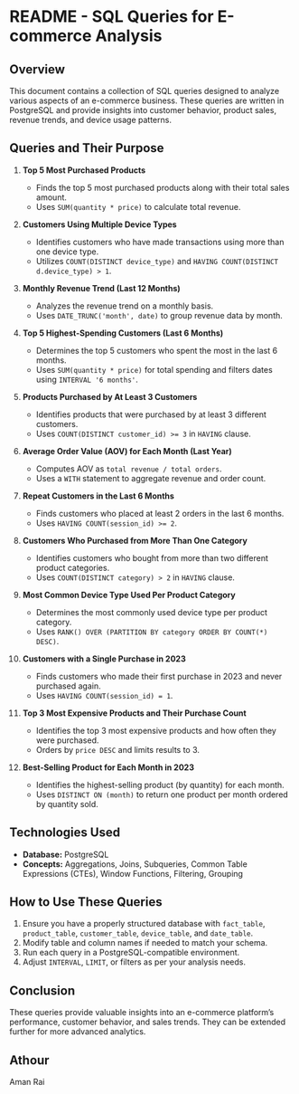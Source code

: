 # README - SQL Queries for E-commerce Analysis

## Overview
This document contains a collection of SQL queries designed to analyze various aspects of an e-commerce business. These queries are written in PostgreSQL and provide insights into customer behavior, product sales, revenue trends, and device usage patterns.

## Queries and Their Purpose

1. **Top 5 Most Purchased Products**
   - Finds the top 5 most purchased products along with their total sales amount.
   - Uses `SUM(quantity * price)` to calculate total revenue.

2. **Customers Using Multiple Device Types**
   - Identifies customers who have made transactions using more than one device type.
   - Utilizes `COUNT(DISTINCT device_type)` and `HAVING COUNT(DISTINCT d.device_type) > 1`.

3. **Monthly Revenue Trend (Last 12 Months)**
   - Analyzes the revenue trend on a monthly basis.
   - Uses `DATE_TRUNC('month', date)` to group revenue data by month.

4. **Top 5 Highest-Spending Customers (Last 6 Months)**
   - Determines the top 5 customers who spent the most in the last 6 months.
   - Uses `SUM(quantity * price)` for total spending and filters dates using `INTERVAL '6 months'`.

5. **Products Purchased by At Least 3 Customers**
   - Identifies products that were purchased by at least 3 different customers.
   - Uses `COUNT(DISTINCT customer_id) >= 3` in `HAVING` clause.

6. **Average Order Value (AOV) for Each Month (Last Year)**
   - Computes AOV as `total revenue / total orders`.
   - Uses a `WITH` statement to aggregate revenue and order count.

7. **Repeat Customers in the Last 6 Months**
   - Finds customers who placed at least 2 orders in the last 6 months.
   - Uses `HAVING COUNT(session_id) >= 2`.

8. **Customers Who Purchased from More Than One Category**
   - Identifies customers who bought from more than two different product categories.
   - Uses `COUNT(DISTINCT category) > 2` in `HAVING` clause.

9. **Most Common Device Type Used Per Product Category**
   - Determines the most commonly used device type per product category.
   - Uses `RANK() OVER (PARTITION BY category ORDER BY COUNT(*) DESC)`.

10. **Customers with a Single Purchase in 2023**
    - Finds customers who made their first purchase in 2023 and never purchased again.
    - Uses `HAVING COUNT(session_id) = 1`.

11. **Top 3 Most Expensive Products and Their Purchase Count**
    - Identifies the top 3 most expensive products and how often they were purchased.
    - Orders by `price DESC` and limits results to 3.

12. **Best-Selling Product for Each Month in 2023**
    - Identifies the highest-selling product (by quantity) for each month.
    - Uses `DISTINCT ON (month)` to return one product per month ordered by quantity sold.

## Technologies Used
- **Database:** PostgreSQL
- **Concepts:** Aggregations, Joins, Subqueries, Common Table Expressions (CTEs), Window Functions, Filtering, Grouping

## How to Use These Queries
1. Ensure you have a properly structured database with `fact_table`, `product_table`, `customer_table`, `device_table`, and `date_table`.
2. Modify table and column names if needed to match your schema.
3. Run each query in a PostgreSQL-compatible environment.
4. Adjust `INTERVAL`, `LIMIT`, or filters as per your analysis needs.

## Conclusion
These queries provide valuable insights into an e-commerce platform’s performance, customer behavior, and sales trends. They can be extended further for more advanced analytics.

## Athour
Aman Rai

